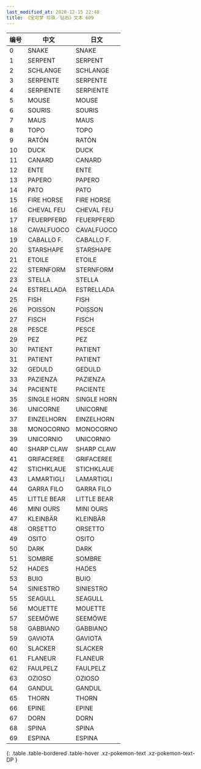 ```yaml
---
last_modified_at: 2020-12-15 22:48
title: 《宝可梦 珍珠／钻石》文本 609
---
```

| 编号 | 中文 | 日文 |
| ---- | ---- | ---- |
| 0 | SNAKE | SNAKE |
| 1 | SERPENT | SERPENT |
| 2 | SCHLANGE | SCHLANGE |
| 3 | SERPENTE | SERPENTE |
| 4 | SERPIENTE | SERPIENTE |
| 5 | MOUSE | MOUSE |
| 6 | SOURIS | SOURIS |
| 7 | MAUS | MAUS |
| 8 | TOPO | TOPO |
| 9 | RATÓN | RATÓN |
| 10 | DUCK | DUCK |
| 11 | CANARD | CANARD |
| 12 | ENTE | ENTE |
| 13 | PAPERO | PAPERO |
| 14 | PATO | PATO |
| 15 | FIRE HORSE | FIRE HORSE |
| 16 | CHEVAL FEU | CHEVAL FEU |
| 17 | FEUERPFERD | FEUERPFERD |
| 18 | CAVALFUOCO | CAVALFUOCO |
| 19 | CABALLO F. | CABALLO F. |
| 20 | STARSHAPE | STARSHAPE |
| 21 | ETOILE | ETOILE |
| 22 | STERNFORM | STERNFORM |
| 23 | STELLA | STELLA |
| 24 | ESTRELLADA | ESTRELLADA |
| 25 | FISH | FISH |
| 26 | POISSON | POISSON |
| 27 | FISCH | FISCH |
| 28 | PESCE | PESCE |
| 29 | PEZ | PEZ |
| 30 | PATIENT | PATIENT |
| 31 | PATIENT | PATIENT |
| 32 | GEDULD | GEDULD |
| 33 | PAZIENZA | PAZIENZA |
| 34 | PACIENTE | PACIENTE |
| 35 | SINGLE HORN | SINGLE HORN |
| 36 | UNICORNE | UNICORNE |
| 37 | EINZELHORN | EINZELHORN |
| 38 | MONOCORNO | MONOCORNO |
| 39 | UNICORNIO | UNICORNIO |
| 40 | SHARP CLAW | SHARP CLAW |
| 41 | GRIFACEREE | GRIFACEREE |
| 42 | STICHKLAUE | STICHKLAUE |
| 43 | LAMARTIGLI | LAMARTIGLI |
| 44 | GARRA FILO | GARRA FILO |
| 45 | LITTLE BEAR | LITTLE BEAR |
| 46 | MINI OURS | MINI OURS |
| 47 | KLEINBÄR | KLEINBÄR |
| 48 | ORSETTO | ORSETTO |
| 49 | OSITO | OSITO |
| 50 | DARK | DARK |
| 51 | SOMBRE | SOMBRE |
| 52 | HADES | HADES |
| 53 | BUIO | BUIO |
| 54 | SINIESTRO | SINIESTRO |
| 55 | SEAGULL | SEAGULL |
| 56 | MOUETTE | MOUETTE |
| 57 | SEEMÖWE | SEEMÖWE |
| 58 | GABBIANO | GABBIANO |
| 59 | GAVIOTA | GAVIOTA |
| 60 | SLACKER | SLACKER |
| 61 | FLANEUR | FLANEUR |
| 62 | FAULPELZ | FAULPELZ |
| 63 | OZIOSO | OZIOSO |
| 64 | GANDUL | GANDUL |
| 65 | THORN | THORN |
| 66 | EPINE | EPINE |
| 67 | DORN | DORN |
| 68 | SPINA | SPINA |
| 69 | ESPINA | ESPINA |
{: .table .table-bordered .table-hover .xz-pokemon-text .xz-pokemon-text-DP }